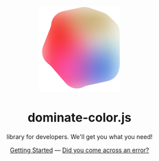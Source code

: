 <p align="center">
 <img src="./assets/animated-logotype.svg" height="200">
</p>
<h1 align="center">
    dominate-color.js
</h1>
<p align="center">
    library for developers. We'll get you what you need!
<p>
<div align="center">
  <a href="https://www.npmjs.com/package/@dominate-color.js/core">Getting Started</a> —
  <a href="https://github.com/Dominate-color/dominate-color-js/issues">Did you come across an error?</a>
</div>